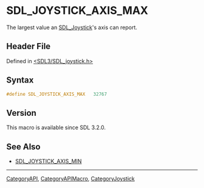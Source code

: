 # SDL_JOYSTICK_AXIS_MAX

The largest value an [SDL_Joystick](SDL_Joystick)'s axis can report.

## Header File

Defined in [<SDL3/SDL_joystick.h>](https://github.com/libsdl-org/SDL/blob/main/include/SDL3/SDL_joystick.h)

## Syntax

```c
#define SDL_JOYSTICK_AXIS_MAX   32767
```

## Version

This macro is available since SDL 3.2.0.

## See Also

- [SDL_JOYSTICK_AXIS_MIN](SDL_JOYSTICK_AXIS_MIN)






----
[CategoryAPI](CategoryAPI), [CategoryAPIMacro](CategoryAPIMacro), [CategoryJoystick](CategoryJoystick)

